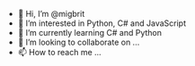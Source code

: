 - 👋 Hi, I’m @migbrit
- 👀 I’m interested in Python, C# and JavaScript
- 🌱 I’m currently learning C# and Python
- 💞️ I’m looking to collaborate on ...
- 📫 How to reach me ...

<!---
migbrit/migbrit is a ✨ special ✨ repository because its `README.md` (this file) appears on your GitHub profile.
You can click the Preview link to take a look at your changes.
--->
